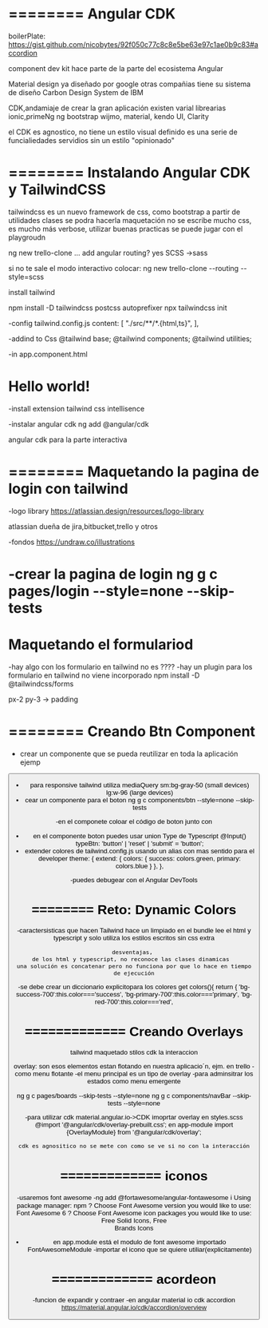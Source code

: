 ========
Angular CDK
========
boilerPlate:
	https://gist.github.com/nicobytes/92f050c77c8c8e5be63e97c1ae0b9c83#accordion


component dev kit
hace parte de la parte del ecosistema Angular

Material design ya diseñado por google
otras compañias tiene su sistema de diseño
Carbon Design System de IBM

CDK,andamiaje de crear la gran aplicación
existen varial librearias 
ionic,primeNg ng bootstrap wijmo, material, kendo UI, Clarity

el CDK es agnostico, no tiene un estilo visual definido es una serie de 
	funcialiedades
	servidios
sin un estilo "opinionado"

========
Instalando Angular CDK y TailwindCSS
========
tailwindcss es un nuevo framework de css, como bootstrap 
a partir de utilidades clases se podra hacerla maquetación
no se escribe mucho css, es mucho más verbose, utilizar buenas practicas se puede jugar con el playgroudn

ng new trello-clone
... add angular routing? yes
SCSS ->sass

si no te sale el modo interactivo colocar:
ng new trello-clone --routing --style=scss

install tailwind

npm install -D tailwindcss postcss autoprefixer
npx tailwindcss init

-config tailwind.config.js
content: [
    "./src/**/*.{html,ts}",
  ],


 -addind to Css
	@tailwind base;
	@tailwind components;
	@tailwind utilities;

-in app.component.html
<h1 class="text-3xl font-bold underline">
  Hello world!
</h1>
-install extension tailwind css intellisence

-instalar angular cdk
ng add @angular/cdk

angular cdk para la parte interactiva

========
Maquetando la pagina de login con tailwind
========
-logo library
https://atlassian.design/resources/logo-library

atlassian dueña de jira,bitbucket,trello y otros

-fondos
https://undraw.co/illustrations

-crear la pagina de login
ng g c pages/login --style=none --skip-tests
========
Maquetando el formulariod
========
-hay algo con los formulario en tailwind no es ????
-hay un plugin para los formulario en tailwind no viene incorporado
	npm install -D @tailwindcss/forms

px-2 py-3  -> padding

========
Creando Btn Component
========
- crear un componente que se pueda reutilizar en toda la aplicación
ejemp
<button class="bg-blue-500 text-white px-2 py-3 rounded">

- para responsive tailwind utiliza mediaQuery
sm:bg-gray-50  (small devices)
lg:w-96	(large devices)
- cear un componente para el boton
ng g c components/btn --style=none --skip-tests

-en el componete coloar el código de boton junto con
<ng-content></ng-content>
- en el componente boton puedes usar  union Type de Typescript
	 @Input() typeBtn: 'button' | 'reset' | 'submit' = 'button'; 
- extender colores de tailwind.config.js usando un alias con mas sentido para el developer
		theme: {
			extend: {
			colors: {
				success: colors.green,
				primary: colors.blue
			}
			},
		},

-puedes debugear con el Angular DevTools

========
Reto: Dynamic Colors
========
-caractersisticas que hacen Tailwind 
	hace un limpiado en el bundle
	lee el html y typescript y solo utiliza los estilos escritos sin css extra

	desventajas, 
	de los html y typescript, no reconoce las clases dinamicas  
	una solución es concatenar pero no funciona por que lo hace en tiempo de ejecución
-se debe crear un diccionario explicitopara los colores
	get colors(){
		return {
		'bg-success-700':this.color==='success',
		'bg-primary-700':this.color==='primary',
		'bg-red-700':this.color==='red', 

=============
Creando Overlays
=============
tailwind maquetado stilos
cdk la interaccion

overlay:
	son esos elementos estan flotando en nuestra aplicacio´n,
	ejm. en trello 
		-como menu flotante
		-el menu principal es un tipo de overlay
		-para adminsitrar los estados como menu emergente

ng g c pages/boards --skip-tests --style=none
ng g c components/navBar --skip-tests --style=none

-para utilizar cdk
	material.angular.io->CDK
	imoprtar overlay en styles.scss
	@import '@angular/cdk/overlay-prebuilt.css';
	en app-module
	import {OverlayModule} from '@angular/cdk/overlay';

	cdk es agnositico no se mete con como se ve si no con la interacción
	
=============
iconos
=============
-usaremos font awesome
-ng add @fortawesome/angular-fontawesome
	ℹ Using package manager: npm
	? Choose Font Awesome version you would like to use: Font Awesome 6
	? Choose Font Awesome icon packages you would like to use: Free Solid Icons, Free   
	Brands Icons
- en app.module está el modulo de font awesome importado
	FontAwesomeModule
-importar el icono que se quiere utiliar(explicitamente)
	
=============
acordeon 
=============	
-funcion de expandir y contraer
-en angular material io cdk accordion
	https://material.angular.io/cdk/accordion/overview


